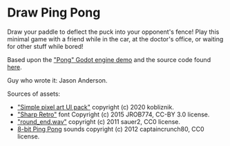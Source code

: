 # Draw Ping Pong

Draw your paddle to deflect the puck into your opponent's fence! Play this minimal game with a friend while in the car, at the doctor's office, or waiting for other stuff while bored!

Based upon the ["Pong" Godot engine demo](https://github.com/godotengine/godot-demo-projects/tree/3.4-585455e/2d/pong) and the source code found [here](https://github.com/k0il/DrawingLine).

Guy who wrote it: Jason Anderson.

Sources of assets:

* ["Simple pixel art UI pack"](https://kobliznik.itch.io/pixel-ui-pack) copyright (c) 2020 kobliznik.
* ["Sharp Retro"](https://opengameart.org/content/sharp-retro-font) font Copyright (c) 2015 JROB774, CC-BY 3.0 license.
* ["round_end.wav"](https://opengameart.org/content/oldschool-win-and-die-jump-and-run-sounds) copyright (c) 2011 sauer2, CC0 license.
* [8-bit Ping Pong](https://opengameart.org/content/3-ping-pong-sounds-8-bit-style) sounds copyright (c) 2012 captaincrunch80, CC0 license.